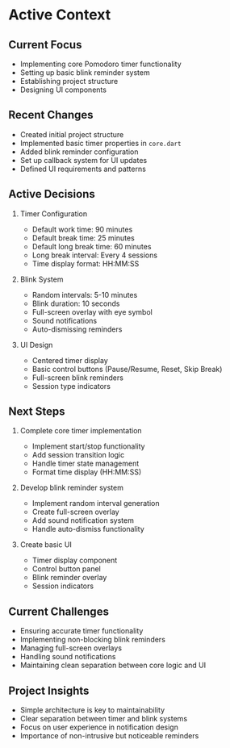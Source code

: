 # Active Context

## Current Focus
- Implementing core Pomodoro timer functionality
- Setting up basic blink reminder system
- Establishing project structure
- Designing UI components

## Recent Changes
- Created initial project structure
- Implemented basic timer properties in `core.dart`
- Added blink reminder configuration
- Set up callback system for UI updates
- Defined UI requirements and patterns

## Active Decisions
1. Timer Configuration
   - Default work time: 90 minutes
   - Default break time: 25 minutes
   - Default long break time: 60 minutes
   - Long break interval: Every 4 sessions
   - Time display format: HH:MM:SS

2. Blink System
   - Random intervals: 5-10 minutes
   - Blink duration: 10 seconds
   - Full-screen overlay with eye symbol
   - Sound notifications
   - Auto-dismissing reminders

3. UI Design
   - Centered timer display
   - Basic control buttons (Pause/Resume, Reset, Skip Break)
   - Full-screen blink reminders
   - Session type indicators

## Next Steps
1. Complete core timer implementation
   - Implement start/stop functionality
   - Add session transition logic
   - Handle timer state management
   - Format time display (HH:MM:SS)

2. Develop blink reminder system
   - Implement random interval generation
   - Create full-screen overlay
   - Add sound notification system
   - Handle auto-dismiss functionality

3. Create basic UI
   - Timer display component
   - Control button panel
   - Blink reminder overlay
   - Session indicators

## Current Challenges
- Ensuring accurate timer functionality
- Implementing non-blocking blink reminders
- Managing full-screen overlays
- Handling sound notifications
- Maintaining clean separation between core logic and UI

## Project Insights
- Simple architecture is key to maintainability
- Clear separation between timer and blink systems
- Focus on user experience in notification design
- Importance of non-intrusive but noticeable reminders 